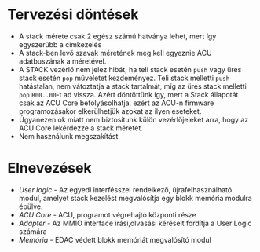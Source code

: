 # Tervezési döntések

* A stack mérete csak 2 egész számú hatványa lehet, mert így egyszerűbb a címkezelés
* A stack-ben levő szavak méretének meg kell egyeznie ACU adatbuszának a méretével.
* A STACK vezérlő nem jelez hibát, ha teli stack esetén `push` vagy üres stack esetén `pop` műveletet kezdeményez.
Teli stack melletti `push` hatástalan, nem vátoztatja a stack tartalmát, míg az üres stack melletti `pop` `B00..00`-t ad vissza.
Azért döntöttünk így, mert a Stack állapotát csak az ACU Core befolyásolhatja, ezért az ACU-n firmware programozásakor 
elkerülhetjük azokat az ilyen eseteket.
* Úgyanezen ok miatt nem biztosítunk külön vezérlőjeleket arra, hogy az ACU Core lekérdezze a stack méretét.
* Nem használunk megszakítást

# Elnevezések
* _User logic_ - Az egyedi interfésszel rendelkező, újrafelhasználható modul, amelyet stack kezelést megvalósítja egy blokk memória modulra épülve.
* _ACU Core_ - ACU, programot végrehajtó központi része
* _Adapter_ - Az MMIO interface irási,olvasási kéréseit fordítja a User Logic számára
* _Memória_ -  EDAC védett blokk memóriát megvalósító modul 
